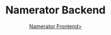 <h1 align="center">Namerator Backend</h1>

<p align="center">
<a href="https://github.com/hdytarsn/namerator_frontend">Namerator Frontend></a>
    </p>
